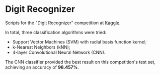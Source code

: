 # Digit Recognizer

Scripts for the "Digit Recognizer" competition at [Kaggle](https://www.kaggle.com/c/digit-recognizer).

In total, three classification algorithms were tried:

- Support Vector Machines (SVM) with radial basis function kernel;
- k-Nearest Neighbors (kNN);
- 4-layer Convolutional Neural Network (CNN).

The CNN classifier provided the best result on this competition's test set, achieving an accuracy of **98.457%**.

